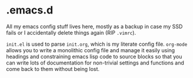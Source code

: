 # .emacs.d

All my emacs config stuff lives here, mostly as a backup in case my SSD fails or I accidentally delete things again (RIP `.vimrc`).

`init.el` is used to parse `init.org`, which is my literate config file. `org-mode` allows you to write a monolithic config
file and manage it easily using headings and constraining emacs lisp code to source blocks so that you can write lots of documentation
for non-trivial settings and functions and come back to them without being lost.
